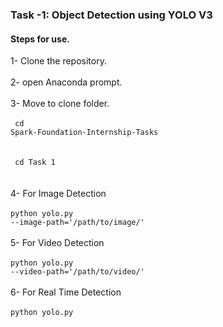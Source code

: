 ### Task -1:  Object Detection using YOLO V3

#### Steps for use.
1- Clone the repository.<Br><Br>
2- open Anaconda prompt.<Br><Br>
3- Move to clone folder.<br><Br>
  <code>
  cd Spark-Foundation-Internship-Tasks<Br></code><br><Br>
  <code>
    cd Task 1
  </code>
  <Br><br>
4- For Image Detection <br><Br>
    <code>python yolo.py --image-path='/path/to/image/'</code><br><Br>
5- For Video Detection <br><br>
    <code>python yolo.py --video-path='/path/to/video/'</code><Br><Br>
6- For Real Time Detection <br><br>
    <code>python yolo.py</code><br><Br>

